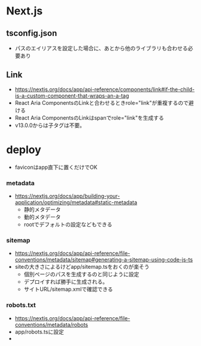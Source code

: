# Next.js

## tsconfig.json
- パスのエイリアスを設定した場合に、あとから他のライブラリも合わせる必要あり

## Link
- https://nextjs.org/docs/app/api-reference/components/link#if-the-child-is-a-custom-component-that-wraps-an-a-tag
- React Aria ComponentsのLinkと合わせるときrole="link"が重複するので避ける
- React Aria ComponentsのLinkはspanでrole="link"を生成する
- v13.0.0からは子<a>タグは不要。

# deploy
- faviconはapp直下に置くだけでOK
### metadata
- https://nextjs.org/docs/app/building-your-application/optimizing/metadata#static-metadata
    - 静的メタデータ
    - 動的メタデータ
    - rootでデフォルトの設定などもできる
### sitemap
- https://nextjs.org/docs/app/api-reference/file-conventions/metadata/sitemap#generating-a-sitemap-using-code-js-ts
- siteの大きさによるけどapp/sitemap.tsをおくのが楽そう
    - 個別ページのパスを生成するのと同じように設定
    - デプロイすれば勝手に生成される。
    - サイトURL/sitemap.xmlで確認できる

### robots.txt
- https://nextjs.org/docs/app/api-reference/file-conventions/metadata/robots
- app/robots.tsに設定
-
